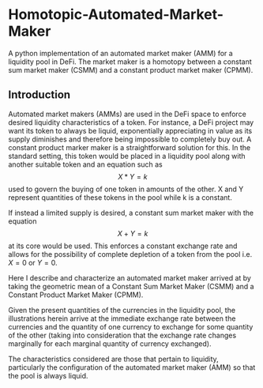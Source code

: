 # Homotopic-Automated-Market-Maker
A python implementation of an automated market maker (AMM) for a liquidity pool in DeFi. The market maker is a homotopy between a constant sum market maker (CSMM) and a constant product market maker (CPMM).

## Introduction
Automated market makers (AMMs) are used in the DeFi space to enforce desired liquidity characteristics of a token. For instance, a DeFi project may want its token to always be liquid, exponentially appreciating in value as its supply diminishes and therefore being impossible to completely buy out. A constant product marker maker is a straightforward solution for this. In the standard setting, this token would be placed in a liquidity pool along with another suitable token and an equation such as $$X * Y = k$$ used to govern the buying of one token in amounts of the other. X and Y represent quantities of these tokens in the pool while k is a constant.

If instead a limited supply is desired, a constant sum market maker with the equation $$X + Y = k$$ at its core would be used. This enforces a constant exchange rate and allows for the possibility of complete depletion of a token from the pool i.e. $X=0$ or $Y=0$.

Here I describe and characterize an automated market maker arrived at by taking the geometric mean of a Constant Sum Market Maker (CSMM) and a Constant Product Market Maker (CPMM).

Given the present quantities of the currencies in the liquidity pool, the illustrations herein arrive at the immediate exchange rate between the currencies and the quantity of one currency to exchange for some quantity of the other (taking into consideration that the exchange rate changes marginally for each marginal quantity of currency exchanged).

The characteristics considered are those that pertain to liquidity, particularly the configuration of the automated market maker (AMM) so that the pool is always liquid.
